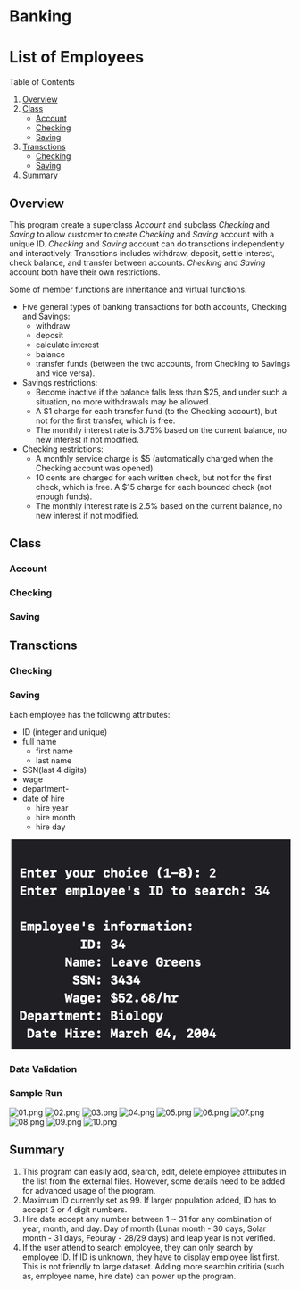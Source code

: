 # Banking
# List of Employees

Table of Contents
1. [Overview](#overview)
2. [Class](#class)
   * [Account](#account)
   * [Checking](#checking)
   * [Saving](#saving)
2. [Transctions](#class)
   * [Checking](#employee_attributes)
   * [Saving](#employee_class)
4. [Summary](#summary)

## Overview

This program create a superclass *Account* and subclass *Checking* and *Saving* to allow customer to create *Checking* and *Saving* account with a unique ID. *Checking* and *Saving* account can do transctions independently and interactively. Transctions includes withdraw, deposit, settle interest, check balance, and transfer between accounts. *Checking* and *Saving* account both have their own restrictions.

Some of member functions are inheritance and virtual functions.
- Five general types of banking transactions for both accounts, Checking and Savings: 
    - withdraw
    - deposit
    - calculate interest 
    - balance
    - transfer funds (between the two accounts, from Checking to Savings and vice versa).
- Savings restrictions:
    - Become inactive if the balance falls less than $25, and under such a situation, no more withdrawals may be allowed.
    - A $1 charge for each transfer fund (to the Checking account), but not for the first transfer, which is free.
    - The monthly interest rate is 3.75% based on the current balance, no new interest if not modified.
-   Checking restrictions:
    -   A monthly service charge is $5 (automatically charged when the Checking
    account was opened).
    -   10 cents are charged for each written check, but not for the first check, which is free. A $15 charge for each bounced check (not enough funds).
    - The monthly interest rate is 2.5% based on the current balance, no new interest if not modified.

## Class
### Account
### Checking
### Saving


## Transctions
### Checking
### Saving



Each employee has the following attributes:
- ID (integer and unique)
- full name 
    -  first name 
    -  last name
- SSN(last 4 digits)
- wage
- department- 
- date of hire 
    - hire year
    - hire month
    - hire day

![PA15_list_of_employees_RUN_11.png](https://github.com/CelineWW/List_of_Employees/blob/main/PA15_list_of_employees_RUN_11.png)


### Data Validation




### Sample Run
![01.png](https://github.com/CelineWW/CPP_Programming/blob/main/PA13_banking/PA13_banking_Run/01.png)
![02.png](https://github.com/CelineWW/CPP_Programming/blob/main/PA13_banking/PA13_banking_Run/02.png)
![03.png](https://github.com/CelineWW/CPP_Programming/blob/main/PA13_banking/PA13_banking_Run/03.png)
![04.png](https://github.com/CelineWW/CPP_Programming/blob/main/PA13_banking/PA13_banking_Run/04.png)
![05.png](https://github.com/CelineWW/CPP_Programming/blob/main/PA13_banking/PA13_banking_Run/05.png)
![06.png](https://github.com/CelineWW/CPP_Programming/blob/main/PA13_banking/PA13_banking_Run/06.png)
![07.png](https://github.com/CelineWW/CPP_Programming/blob/main/PA13_banking/PA13_banking_Run/07.png)
![08.png](https://github.com/CelineWW/CPP_Programming/blob/main/PA13_banking/PA13_banking_Run/08.png)
![09.png](https://github.com/CelineWW/CPP_Programming/blob/main/PA13_banking/PA13_banking_Run/09.png)
![10.png](https://github.com/CelineWW/CPP_Programming/blob/main/PA13_banking/PA13_banking_Run/10.png)


## Summary
1. This program can easily add, search, edit, delete employee attributes in the list from the external files. However, some details need to be added for advanced usage of the program.
2. Maximum ID currently set as 99. If larger population added, ID has to accept 3 or 4 digit numbers.
3. Hire date accept any number between 1 ~ 31 for any combination of year, month, and day. Day of month (Lunar month - 30 days, Solar month - 31 days, Feburay - 28/29 days) and leap year is not verified. 
4. If the user attend to search employee, they can only search by employee ID. If ID is unknown, they have to display employee list first. This is not friendly to large dataset. Adding more searchin critiria (such as, employee name, hire date) can power up the program.

